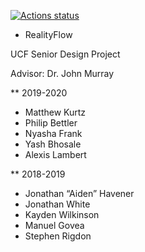 [![Actions status](https://github.com/lucidbard/realityflow_f19/workflows/Actions%20%F0%9F%98%8E/badge.svg)](https://github.com/lucidbard/realityflow_f19/actions?query=branch%3Amaster+workflow%3A%22Actions+%F0%9F%98%8E%22)

* RealityFlow

UCF Senior Design Project

Advisor: Dr. John Murray

** 2019-2020
 - Matthew Kurtz
 - Philip Bettler
 - Nyasha Frank
 - Yash Bhosale
 - Alexis Lambert

** 2018-2019
 - Jonathan “Aiden” Havener
 - Jonathan White
 - Kayden Wilkinson
 - Manuel Govea
 - Stephen Rigdon
